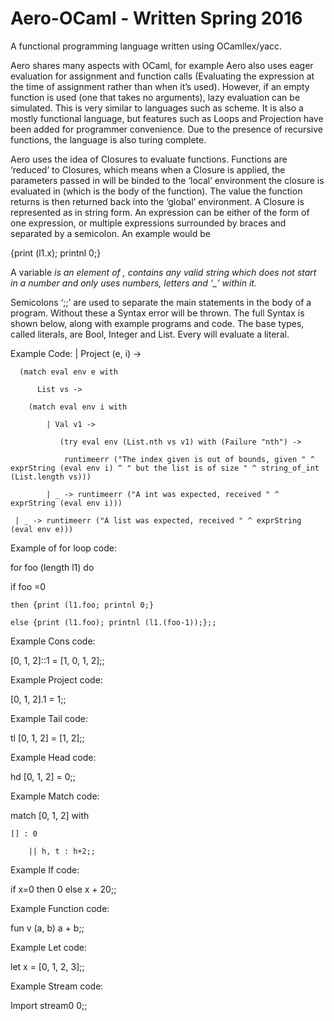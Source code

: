 # Aero-OCaml - Written Spring 2016

A functional programming language written using OCamllex/yacc.

Aero shares many aspects with OCaml, for example Aero also uses eager evaluation for assignment and function calls (Evaluating the expression at the time of assignment rather than when it’s used). However, if an empty function is used (one that takes no arguments), lazy evaluation can be simulated. This is very similar to languages such as scheme. It is also a mostly functional language, but features such as Loops and Projection have been added for programmer convenience. Due to the presence of recursive functions, the language is also turing complete.

Aero uses the idea of Closures to evaluate functions. Functions are ‘reduced’ to Closures, which means when a Closure is applied, the parameters passed in will be binded to the ‘local’ environment the closure is evaluated in (which is the body of the function). The value the function returns is then returned back into the ‘global’ environment. A Closure is represented as <fun> in string form.
An expression <expr> can be either of the form of one expression, or multiple expressions surrounded by braces and separated by a semicolon. An example would be 

{print (l1.x); printnl 0;} 

A variable <var> is an element of <expr>, contains any valid string which does not start in a number and only uses numbers, letters and ‘_’ within it.

Semicolons ‘;;’ are used to separate the main statements in the body of a program. Without these a Syntax error will be thrown. The full Syntax is shown below, along with example programs and code.
The base types, called literals, are Bool, Integer and List. Every <expr> will evaluate a literal.

Example Code:
  | Project (e, i) ->
  
      (match eval env e with
      
	      List vs ->
	      
        (match eval env i with
	
            | Val v1 -> 
	    
               (try eval env (List.nth vs v1) with (Failure "nth") -> 
	       
                runtimeerr ("The index given is out of bounds, given " ^ exprString (eval env i) ^ " but the list is of size " ^ string_of_int (List.length vs)))
		
            | _ -> runtimeerr ("A int was expected, received " ^ exprString (eval env i)))
	    
	 | _ -> runtimeerr ("A list was expected, received " ^ exprString (eval env e)))
	 
   
Example of for loop code:

for foo (length l1) do

if foo =0

	then {print (l1.foo; printnl 0;}
	
	else {print (l1.foo); printnl (l1.(foo-1));};;
	
Example Cons code:

[0, 1, 2]::1 = [1, 0, 1, 2];;

Example Project code:

[0, 1, 2].1 = 1;;

Example Tail code:

tl [0, 1, 2] = [1, 2];;

Example Head code:

hd [0, 1, 2] = 0;;

Example Match code:

match [0, 1, 2] with 

	[] : 0
	
        || h, t : h+2;;
	
Example If code: 

if x=0 then 0 else x + 20;;

Example Function code:

fun v (a, b) a + b;;

Example Let code:

let x = [0, 1, 2, 3];;

Example Stream code:

Import stream0 0;;

